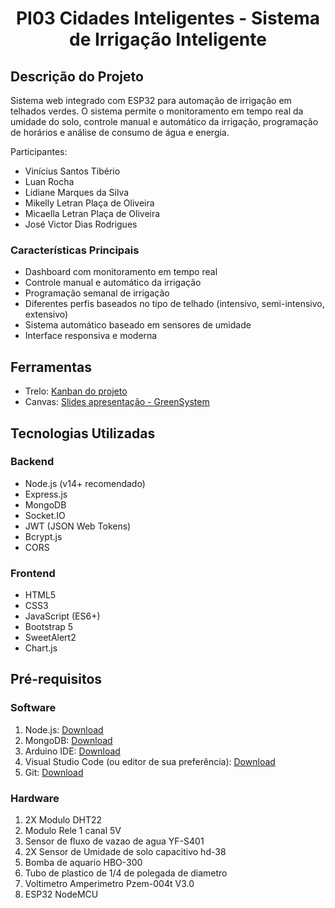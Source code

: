 <h1 align="center">PI03 Cidades Inteligentes - Sistema de Irrigação Inteligente</h1>

## Descrição do Projeto
Sistema web integrado com ESP32 para automação de irrigação em telhados verdes. O sistema permite o monitoramento em tempo real da umidade do solo, controle manual e automático da irrigação, programação de horários e análise de consumo de água e energia.

<p>Participantes:</p>
<ul>
  <li>Vinícius Santos Tibério</li>
  <li>Luan Rocha</li>
  <li>Lidiane Marques da Silva</li>
  <li>Mikelly Letran Plaça de Oliveira</li>
  <li>Micaella Letran Plaça de Oliveira</li>
  <li>José Victor Dias Rodrigues</li>
</ul>

### Características Principais
- Dashboard com monitoramento em tempo real
- Controle manual e automático da irrigação
- Programação semanal de irrigação
- Diferentes perfis baseados no tipo de telhado (intensivo, semi-intensivo, extensivo)
- Sistema automático baseado em sensores de umidade
- Interface responsiva e moderna

## Ferramentas
- Trelo: [Kanban do projeto](https://trello.com/b/Iawcvsdz/sistema-de-irriga%C3%A7%C3%A3o)
- Canvas: [Slides apresentação - GreenSystem](https://www.canva.com/design/DAGWfwGYtGU/E_X0rWK87MzV-wM1KVsrJQ/edit?utm_content=DAGWfwGYtGU&utm_campaign=designshare&utm_medium=link2&utm_source=sharebutton)
## Tecnologias Utilizadas

### Backend
- Node.js (v14+ recomendado)
- Express.js
- MongoDB
- Socket.IO
- JWT (JSON Web Tokens)
- Bcrypt.js
- CORS

### Frontend
- HTML5
- CSS3
- JavaScript (ES6+)
- Bootstrap 5
- SweetAlert2
- Chart.js


## Pré-requisitos

### Software
1. Node.js: [Download](https://nodejs.org/)
2. MongoDB: [Download](https://www.mongodb.com/try/download/community)
3. Arduino IDE: [Download](https://www.arduino.cc/en/software)
4. Visual Studio Code (ou editor de sua preferência): [Download](https://code.visualstudio.com/)
5. Git: [Download](https://git-scm.com/)

### Hardware
1. 2X Modulo DHT22 
2. Modulo Rele 1 canal 5V
3. Sensor de fluxo de vazao de agua YF-S401 
4. 2X Sensor de Umidade de solo capacitivo hd-38
5. Bomba de aquario HBO-300
6. Tubo de plastico de 1/4 de polegada de diametro 
7. Voltimetro Amperimetro Pzem-004t V3.0
8. ESP32 NodeMCU 


